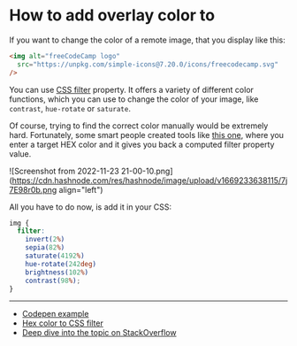 # How to add overlay color to <img />

If you want to change the color of a remote image, that you display like this:

```html
<img alt="freeCodeCamp logo"
  src="https://unpkg.com/simple-icons@7.20.0/icons/freecodecamp.svg" 
/>
```

You can use [CSS filter](https://developer.mozilla.org/en-US/docs/Web/CSS/filter) property. It offers a variety of different color functions, which you can use to change the color of your image, like `contrast`, `hue-rotate` or `saturate`.

Of course, trying to find the correct color manually would be extremely hard. Fortunately, some smart people created tools like [this one](https://isotropic.co/tool/hex-color-to-css-filter/), where you enter a target HEX color and it gives you back a computed filter property value.

![Screenshot from 2022-11-23 21-00-10.png](https://cdn.hashnode.com/res/hashnode/image/upload/v1669233638115/7j7E98r0b.png align="left")

All you have to do now, is add it in your CSS:

```css
img {
  filter: 
    invert(2%) 
    sepia(82%) 
    saturate(4192%) 
    hue-rotate(242deg) 
    brightness(102%) 
    contrast(98%);
}
```

--- 

- [Codepen example](https://codepen.io/sitek94/pen/GRGxdXN)
- [Hex color to CSS filter](https://isotropic.co/tool/hex-color-to-css-filter/)
- [Deep dive into the topic on StackOverflow](https://stackoverflow.com/questions/42966641/how-to-transform-black-into-any-given-color-using-only-css-filters/43960991#43960991)
